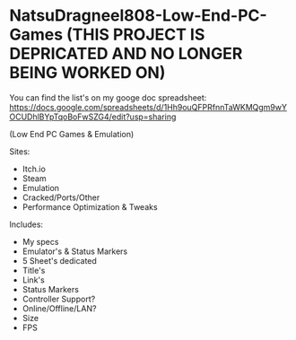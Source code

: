 # NatsuDragneel808-Low-End-PC-Games (THIS PROJECT IS DEPRICATED AND NO LONGER BEING WORKED ON)

You can find the list's on my googe doc spreadsheet:
https://docs.google.com/spreadsheets/d/1Hh9ouQFPRfnnTaWKMQgm9wYOCUDhlBYpTqoBoFwSZG4/edit?usp=sharing

(Low End PC Games & Emulation)

Sites:
- Itch.io
- Steam
- Emulation
- Cracked/Ports/Other
- Performance Optimization & Tweaks

Includes:
- My specs
- Emulator's & Status Markers
- 5 Sheet's dedicated
- Title's
- Link's
- Status Markers
- Controller Support?
- Online/Offline/LAN?
- Size
- FPS
